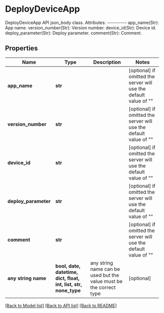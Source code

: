# DeployDeviceApp

DeployDeviceApp API json_body class.  Attributes: ---------- app_name(Str): App name.  version_number(Str): Version number.  device_id(Str): Device id.  deploy_parameter(Str): Deploy parameter.  comment(Str): Comment.

## Properties
Name | Type | Description | Notes
------------ | ------------- | ------------- | -------------
**app_name** | **str** |  | [optional]  if omitted the server will use the default value of ""
**version_number** | **str** |  | [optional]  if omitted the server will use the default value of ""
**device_id** | **str** |  | [optional]  if omitted the server will use the default value of ""
**deploy_parameter** | **str** |  | [optional]  if omitted the server will use the default value of ""
**comment** | **str** |  | [optional]  if omitted the server will use the default value of ""
**any string name** | **bool, date, datetime, dict, float, int, list, str, none_type** | any string name can be used but the value must be the correct type | [optional]

[[Back to Model list]](../README.md#documentation-for-models) [[Back to API list]](../README.md#documentation-for-api-endpoints) [[Back to README]](../README.md)


